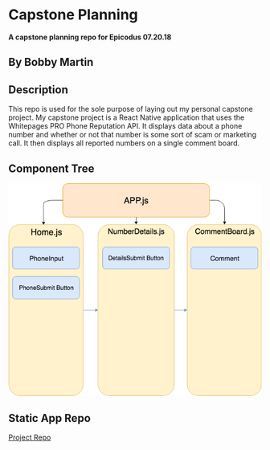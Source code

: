 # Capstone Planning
**A capstone planning repo for Epicodus 07.20.18**

## By Bobby Martin

## Description
This repo is used for the sole purpose of laying out my personal capstone project. My capstone project is a React Native application that uses the Whitepages PRO Phone Reputation API. It displays data about a phone number and whether or not that number is some sort of scam or marketing call. It then displays all reported numbers on a single comment board.

## Component Tree
![](capstone-component-tree.png)

## Static App Repo
[Project Repo](https://github.com/bobbymart1n/npwd-react-native-capstone)
